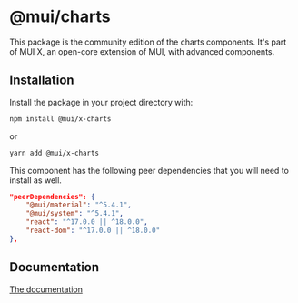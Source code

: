 # @mui/charts

This package is the community edition of the charts components.
It's part of MUI X, an open-core extension of MUI, with advanced components.

## Installation

Install the package in your project directory with:

```sh
npm install @mui/x-charts
```

or

```sh
yarn add @mui/x-charts
```

This component has the following peer dependencies that you will need to install as well.

```json
"peerDependencies": {
    "@mui/material": "^5.4.1",
    "@mui/system": "^5.4.1",
    "react": "^17.0.0 || ^18.0.0",
    "react-dom": "^17.0.0 || ^18.0.0"
},
```

## Documentation

[The documentation](https://mui.com/x/react-charts)
